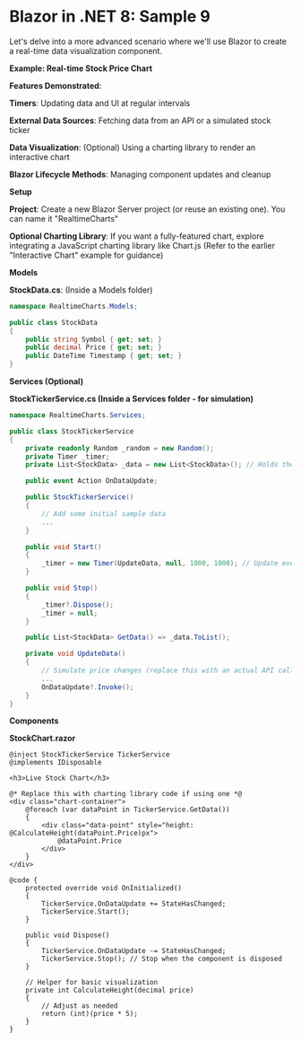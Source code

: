 # Blazor in .NET 8: Sample 9

Let's delve into a more advanced scenario where we'll use Blazor to create a real-time data visualization component.

**Example: Real-time Stock Price Chart**

**Features Demonstrated**:

**Timers**: Updating data and UI at regular intervals

**External Data Sources**: Fetching data from an API or a simulated stock ticker

**Data Visualization**: (Optional) Using a charting library to render an interactive chart

**Blazor Lifecycle Methods**: Managing component updates and cleanup

**Setup**

**Project**: Create a new Blazor Server project (or reuse an existing one). You can name it "RealtimeCharts"

**Optional Charting Library**: If you want a fully-featured chart, explore integrating a JavaScript charting library like Chart.js (Refer to the earlier "Interactive Chart" example for guidance)

**Models**

**StockData.cs**: (Inside a Models folder)

```csharp
namespace RealtimeCharts.Models;

public class StockData
{
    public string Symbol { get; set; }
    public decimal Price { get; set; }
    public DateTime Timestamp { get; set; }
}
```

**Services (Optional)**

**StockTickerService.cs (Inside a Services folder - for simulation)**

```csharp
namespace RealtimeCharts.Services;

public class StockTickerService
{
    private readonly Random _random = new Random();
    private Timer _timer;
    private List<StockData> _data = new List<StockData>(); // Holds the data

    public event Action OnDataUpdate; 

    public StockTickerService()
    {
        // Add some initial sample data
        ... 
    }

    public void Start() 
    {
        _timer = new Timer(UpdateData, null, 1000, 1000); // Update every second
    }

    public void Stop()
    {
        _timer?.Dispose(); 
        _timer = null;
    }

    public List<StockData> GetData() => _data.ToList(); 

    private void UpdateData()
    {
        // Simulate price changes (replace this with an actual API call if needed)
        ... 
        OnDataUpdate?.Invoke(); 
    }
}
```

**Components**

**StockChart.razor**

```cshtml
@inject StockTickerService TickerService  
@implements IDisposable

<h3>Live Stock Chart</h3>

@* Replace this with charting library code if using one *@
<div class="chart-container">
    @foreach (var dataPoint in TickerService.GetData())
    {
        <div class="data-point" style="height: @CalculateHeight(dataPoint.Price)px">
            @dataPoint.Price
        </div>
    }
</div>

@code {
    protected override void OnInitialized()
    {
        TickerService.OnDataUpdate += StateHasChanged;
        TickerService.Start(); 
    }

    public void Dispose()
    {
        TickerService.OnDataUpdate -= StateHasChanged;
        TickerService.Stop(); // Stop when the component is disposed
    }

    // Helper for basic visualization
    private int CalculateHeight(decimal price) 
    {
        // Adjust as needed 
        return (int)(price * 5); 
    }        
}
```

